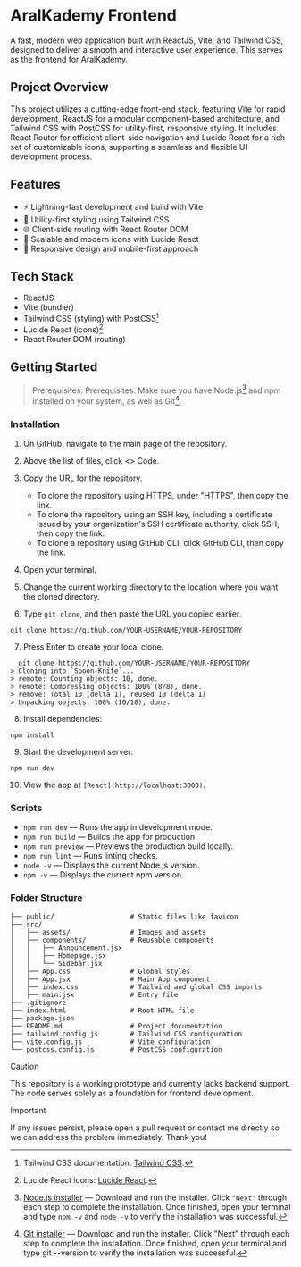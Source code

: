 # AralKademy Frontend
A fast, modern web application built with ReactJS, Vite, and Tailwind CSS, designed to deliver a smooth and interactive user experience. 
This serves as the frontend for AralKademy.

## Project Overview
This project utilizes a cutting-edge front-end stack, featuring Vite for rapid development, ReactJS for a modular component-based architecture, and Tailwind CSS with PostCSS for utility-first, responsive styling. It includes React Router for efficient client-side navigation and Lucide React for a rich set of customizable icons, supporting a seamless and flexible UI development process.

## Features
- ⚡ Lightning-fast development and build with Vite
- 🎨 Utility-first styling using Tailwind CSS
- 🌐 Client-side routing with React Router DOM
- 🎉 Scalable and modern icons with Lucide React
- 📱 Responsive design and mobile-first approach

## Tech Stack
- ReactJS
- Vite (bundler)
- Tailwind CSS (styling) with PostCSS[^1]
- Lucide React (icons)[^2] 
- React Router DOM (routing)

## Getting Started
> Prerequisites:
> Prerequisites: Make sure you have Node.js[^3] and npm installed on your system, as well as Git[^4].

### Installation

1. On GitHub, navigate to the main page of the repository.

2. Above the list of files, click <> Code.

3. Copy the URL for the repository.
    - To clone the repository using HTTPS, under "HTTPS", then copy the link.
    - To clone the repository using an SSH key, including a certificate issued by your organization's SSH certificate authority, click SSH, then copy the link.
    - To clone a repository using GitHub CLI, click GitHub CLI, then copy the link.

4. Open your terminal.

5. Change the current working directory to the location where you want the cloned directory.

6. Type `git clone`, and then paste the URL you copied earlier.
```
git clone https://github.com/YOUR-USERNAME/YOUR-REPOSITORY
```

7. Press Enter to create your local clone.
```
  git clone https://github.com/YOUR-USERNAME/YOUR-REPOSITORY
> Cloning into `Spoon-Knife`...
> remote: Counting objects: 10, done.
> remote: Compressing objects: 100% (8/8), done.
> remove: Total 10 (delta 1), reused 10 (delta 1)
> Unpacking objects: 100% (10/10), done.
```

8. Install dependencies:
```
npm install
```

9. Start the development server:
```
npm run dev
```

10. View the app at `[React](http://localhost:3000)`.

### Scripts
- `npm run dev` — Runs the app in development mode.
- `npm run build` — Builds the app for production.
- `npm run preview` — Previews the production build locally.
- `npm run lint` — Runs linting checks.
- `node -v` — Displays the current Node.js version.
- `npm -v` — Displays the current npm version.

### Folder Structure
```
├── public/                   # Static files like favicon
├── src/
│   ├── assets/               # Images and assets
│   ├── components/           # Reusable components
│   │   ├── Announcement.jsx
│   │   ├── Homepage.jsx
│   │   └── Sidebar.jsx
│   ├── App.css               # Global styles
│   ├── App.jsx               # Main App component
│   ├── index.css             # Tailwind and global CSS imports
│   ├── main.jsx              # Entry file
├── .gitignore
├── index.html                # Root HTML file
├── package.json
├── README.md                 # Project documentation
├── tailwind.config.js        # Tailwind CSS configuration
├── vite.config.js            # Vite configuration
└── postcss.config.js         # PostCSS configuration
```

> [!CAUTION]
> This repository is a working prototype and currently lacks backend support.
> The code serves solely as a foundation for frontend development.

> [!IMPORTANT]
> If any issues persist, please open a pull request or contact me directly so we can address the problem immediately. Thank you!


[^1]: Tailwind CSS documentation: [Tailwind CSS](https://tailwindcss.com/docs/content-configuration).
[^2]: Lucide React icons: [Lucide React](https://lucide.dev/).
[^3]: [Node.js installer](https://nodejs.org/en) — Download and run the installer. Click `"Next"` through each step to complete the installation. Once finished, open your terminal and type `npm -v` and `node -v` to verify the installation was successful.
[^4]: [Git installer](https://git-scm.com/downloads) — Download and run the installer. Click "Next" through each step to complete the installation. Once finished, open your terminal and type git --version to verify the installation was successful.